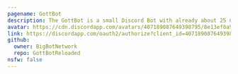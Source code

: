 ```yaml
---
pagename: GottBot
description: The GottBot is a small Discord Bot with already about 25 Command we are constantly working on new features
avatar: https://cdn.discordapp.com/avatars/407189087649398795/8e13ef0a9fa0404238dc2e924edd1a7a.png
link: https://discordapp.com/oauth2/authorize?client_id=407189087649398795&scope=bot&permissions=805792839
github:
  owner: BigBotNetwork
  repo: GottBotReloaded
nsfw: false
---
```

